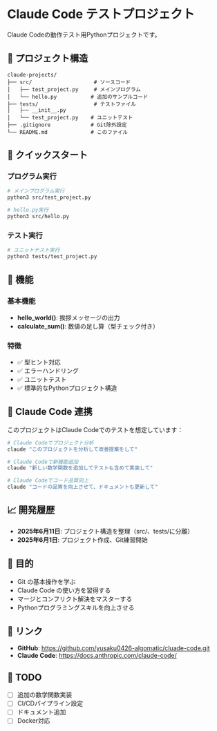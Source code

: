 # Claude Code テストプロジェクト

Claude Codeの動作テスト用Pythonプロジェクトです。

## 📁 プロジェクト構造

```
claude-projects/
├── src/                    # ソースコード
│   ├── test_project.py     # メインプログラム
│   └── hello.py           # 追加のサンプルコード
├── tests/                  # テストファイル
│   ├── __init__.py
│   └── test_project.py    # ユニットテスト
├── .gitignore             # Git除外設定
└── README.md              # このファイル
```

## 🚀 クイックスタート

### プログラム実行
```bash
# メインプログラム実行
python3 src/test_project.py

# hello.py実行
python3 src/hello.py
```

### テスト実行
```bash
# ユニットテスト実行
python3 tests/test_project.py
```

## 🧪 機能

### 基本機能
- **hello_world()**: 挨拶メッセージの出力
- **calculate_sum()**: 数値の足し算（型チェック付き）

### 特徴
- ✅ 型ヒント対応
- ✅ エラーハンドリング
- ✅ ユニットテスト
- ✅ 標準的なPythonプロジェクト構造

## 🤖 Claude Code 連携

このプロジェクトはClaude Codeでのテストを想定しています：

```bash
# Claude Codeでプロジェクト分析
claude "このプロジェクトを分析して改善提案をして"

# Claude Codeで新機能追加
claude "新しい数学関数を追加してテストも含めて実装して"

# Claude Codeでコード品質向上
claude "コードの品質を向上させて、ドキュメントも更新して"
```

## 📈 開発履歴

- **2025年6月11日**: プロジェクト構造を整理（src/、tests/に分離）
- **2025年6月1日**: プロジェクト作成、Git練習開始

## 📝 目的

- Git の基本操作を学ぶ
- Claude Code の使い方を習得する
- マージとコンフリクト解決をマスターする  
- Pythonプログラミングスキルを向上させる

## 🔗 リンク

- **GitHub**: https://github.com/yusaku0426-algomatic/cluade-code.git
- **Claude Code**: https://docs.anthropic.com/claude-code/

## 📝 TODO

- [ ] 追加の数学関数実装
- [ ] CI/CDパイプライン設定
- [ ] ドキュメント追加
- [ ] Docker対応 